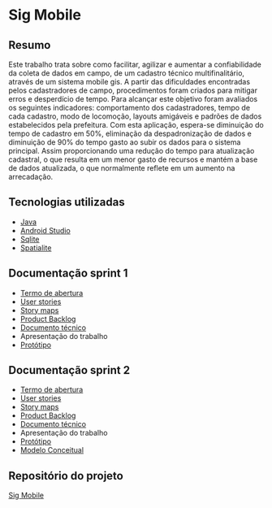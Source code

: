 # Sig Mobile

## Resumo

Este trabalho trata sobre como facilitar, agilizar e aumentar a confiabilidade da coleta de dados em campo, de um cadastro técnico multifinalitário, através de um sistema mobile gis. A partir das dificuldades encontradas pelos cadastradores de campo, procedimentos foram criados para mitigar erros e desperdício de tempo. Para alcançar este objetivo foram avaliados os seguintes indicadores: comportamento dos cadastradores, tempo de cada cadastro, modo de locomoção, layouts amigáveis e padrões de dados estabelecidos pela prefeitura. Com esta aplicação, espera-se diminuição do tempo de cadastro em 50%, eliminação da despadronização de dados e diminuição de 90% do tempo gasto ao subir os dados para o sistema principal. Assim proporcionando uma redução do tempo para atualização cadastral, o que resulta em um menor gasto de recursos e mantém a base de dados atualizada, o que normalmente reflete em um aumento na arrecadação.

## Tecnologias utilizadas
- [Java](https://www.oracle.com/br/java/technologies/)
- [Android Studio](https://developer.android.com/studio)
- [Sqlite](https://www.sqlite.org/index.html)
- [Spatialite](https://www.gaia-gis.it/fossil/libspatialite/index)


## Documentação sprint 1
- [Termo de abertura](https://github.com/willianvaneli/Trabalho_LES/blob/main/termo_de_abertura/doc.md)
- [User stories](https://docs.google.com/document/d/1PsdaMR4ZuH6ZZm2Rc7y_iNUaZ7uzuSBKEJn5D1_53fc/edit?usp=sharing)
- [Story maps](https://drive.google.com/file/d/1lGhzbmO2k0kRs-NQUepfA-enaUP0mtRY/view?usp=sharing)
- [Product Backlog](https://trello.com/b/bHfYg0Z5/sig-mobile)
- [Documento técnico](https://docs.google.com/document/d/1rP1YjfiRDDbinOPkBE0dPYNf_n82kXd6fLuzBP5p-QA/edit?usp=sharing)
- Apresentação do trabalho
- [Protótipo](https://www.figma.com/file/Pi6xNJvzsuAn6l8DbZSqjr/App-Cadastro?node-id=0%3A1)

## Documentação sprint 2
- [Termo de abertura](https://github.com/willianvaneli/Trabalho_LES/blob/main/termo_de_abertura/doc.md)
- [User stories](https://docs.google.com/document/d/1PsdaMR4ZuH6ZZm2Rc7y_iNUaZ7uzuSBKEJn5D1_53fc/edit?usp=sharing)
- [Story maps](https://drive.google.com/file/d/1lGhzbmO2k0kRs-NQUepfA-enaUP0mtRY/view?usp=sharing)
- [Product Backlog](https://docs.google.com/spreadsheets/d/1ozhkOcWKKoGTP7LBUkhhRfZdhoEy7cZwavuYu5cBb6U/edit?usp=sharing)
- [Documento técnico](https://docs.google.com/document/d/1rP1YjfiRDDbinOPkBE0dPYNf_n82kXd6fLuzBP5p-QA/edit?usp=sharing)
- Apresentação do trabalho
- [Protótipo](https://www.figma.com/file/Pi6xNJvzsuAn6l8DbZSqjr/App-Cadastro?node-id=0%3A1)
- [Modelo Conceitual](https://drive.google.com/file/d/12L_sdsufabn5tl2Hsqctq4SKhwGiLYMd/view?usp=sharing)

## Repositório do projeto
[Sig Mobile](https://github.com/willianvaneli/Trabalho_LES)
